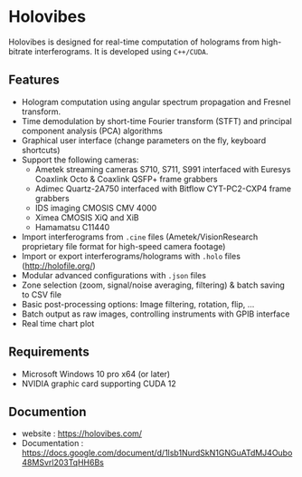 # Holovibes

Holovibes is designed for real-time computation of holograms from high-bitrate interferograms.
It is developed using `C++/CUDA`.

## Features

- Hologram computation using angular spectrum propagation and Fresnel transform.
- Time demodulation by short-time Fourier transform (STFT) and principal component analysis (PCA) algorithms
- Graphical user interface (change parameters on the fly, keyboard shortcuts)
- Support the following cameras:
    - Ametek streaming cameras S710, S711, S991 interfaced with Euresys Coaxlink Octo & Coaxlink QSFP+ frame grabbers
    - Adimec Quartz-2A750 interfaced with Bitflow CYT-PC2-CXP4 frame grabbers
    - IDS imaging CMOSIS CMV 4000
    - Ximea CMOSIS XiQ and XiB
    - Hamamatsu C11440
- Import interferograms from `.cine` files (Ametek/VisionResearch proprietary file format for high-speed camera footage)
- Import or export interferograms/holograms with `.holo` files (http://holofile.org/)
- Modular advanced configurations with `.json` files
- Zone selection (zoom, signal/noise averaging, filtering) & batch saving to CSV file
- Basic post-processing options: Image filtering, rotation, flip, ...
- Batch output as raw images, controlling instruments with GPIB interface
- Real time chart plot

## Requirements

- Microsoft Windows 10 pro x64 (or later)
- NVIDIA graphic card supporting CUDA 12

## Documention

- website : https://holovibes.com/
- Documentation : https://docs.google.com/document/d/1lsb1NurdSkN1GNGuATdMJ4Oubo48MSvrl203TqHH6Bs
